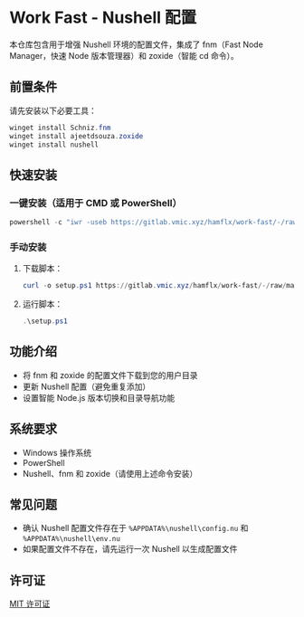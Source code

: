 # Work Fast - Nushell 配置

本仓库包含用于增强 Nushell 环境的配置文件，集成了 fnm（Fast Node Manager，快速 Node 版本管理器）和 zoxide（智能 cd 命令）。

## 前置条件

请先安装以下必要工具：

```powershell
winget install Schniz.fnm
winget install ajeetdsouza.zoxide
winget install nushell
```

## 快速安装

### 一键安装（适用于 CMD 或 PowerShell）

```powershell
powershell -c "iwr -useb https://gitlab.vmic.xyz/hamflx/work-fast/-/raw/main/configure.ps1 | iex"
```

### 手动安装

1. 下载脚本：

   ```powershell
   curl -o setup.ps1 https://gitlab.vmic.xyz/hamflx/work-fast/-/raw/main/configure.ps1
   ```

2. 运行脚本：

   ```powershell
   .\setup.ps1
   ```

## 功能介绍

- 将 fnm 和 zoxide 的配置文件下载到您的用户目录
- 更新 Nushell 配置（避免重复添加）
- 设置智能 Node.js 版本切换和目录导航功能

## 系统要求

- Windows 操作系统
- PowerShell
- Nushell、fnm 和 zoxide（请使用上述命令安装）

## 常见问题

- 确认 Nushell 配置文件存在于 `%APPDATA%\nushell\config.nu` 和 `%APPDATA%\nushell\env.nu`
- 如果配置文件不存在，请先运行一次 Nushell 以生成配置文件

## 许可证

[MIT 许可证](LICENSE)

